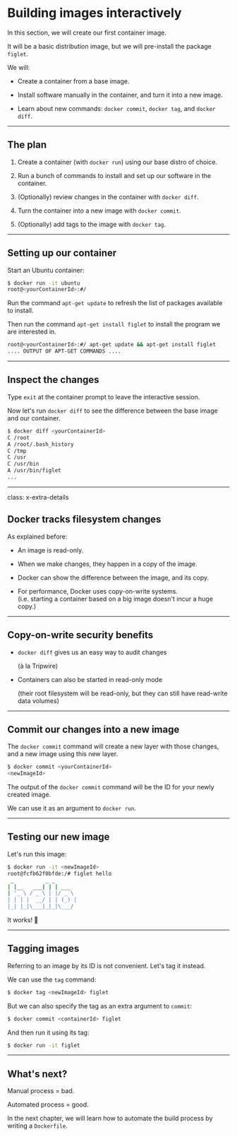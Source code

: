 # Building images interactively

In this section, we will create our first container image.

It will be a basic distribution image, but we will pre-install
the package `figlet`.

We will: 

* Create a container from a base image.

* Install software manually in the container, and turn it
  into a new image.

* Learn about new commands: `docker commit`, `docker tag`, and `docker diff`.

---

## The plan

1. Create a container (with `docker run`) using our base distro of choice.

2. Run a bunch of commands to install and set up our software in the container.

3. (Optionally) review changes in the container with `docker diff`.

4. Turn the container into a new image with `docker commit`.

5. (Optionally) add tags to the image with `docker tag`.

---

## Setting up our container

Start an Ubuntu container:

```bash
$ docker run -it ubuntu
root@<yourContainerId>:#/
```

Run the command `apt-get update` to refresh the list of packages available to install.

Then run the command `apt-get install figlet` to install the program we are interested in.

```bash
root@<yourContainerId>:#/ apt-get update && apt-get install figlet
.... OUTPUT OF APT-GET COMMANDS ....
```

---

## Inspect the changes

Type `exit` at the container prompt to leave the interactive session.

Now let's run `docker diff` to see the difference between the base image
and our container.

```bash
$ docker diff <yourContainerId>
C /root
A /root/.bash_history
C /tmp
C /usr
C /usr/bin
A /usr/bin/figlet
...
```

---

class: x-extra-details

## Docker tracks filesystem changes

As explained before:

* An image is read-only.

* When we make changes, they happen in a copy of the image.

* Docker can show the difference between the image, and its copy.

* For performance, Docker uses copy-on-write systems.
  <br/>(i.e. starting a container based on a big image
  doesn't incur a huge copy.)

---

## Copy-on-write security benefits

* `docker diff` gives us an easy way to audit changes

  (à la Tripwire)

* Containers can also be started in read-only mode

  (their root filesystem will be read-only, but they can still have read-write data volumes)


---

## Commit our changes into a new image

The `docker commit` command will create a new layer with those changes,
and a new image using this new layer.

```bash
$ docker commit <yourContainerId>
<newImageId>
```

The output of the `docker commit` command will be the ID for your newly created image.

We can use it as an argument to `docker run`.

---

## Testing our new image

Let's run this image:

```bash
$ docker run -it <newImageId>
root@fcfb62f0bfde:/# figlet hello
 _          _ _       
| |__   ___| | | ___  
| '_ \ / _ \ | |/ _ \ 
| | | |  __/ | | (_) |
|_| |_|\___|_|_|\___/ 
```

It works! 🎉

---

## Tagging images

Referring to an image by its ID is not convenient. Let's tag it instead.

We can use the `tag` command:

```bash
$ docker tag <newImageId> figlet
```

But we can also specify the tag as an extra argument to `commit`:

```bash
$ docker commit <containerId> figlet
```

And then run it using its tag:

```bash
$ docker run -it figlet
```

---

## What's next?

Manual process = bad.

Automated process = good.

In the next chapter, we will learn how to automate the build
process by writing a `Dockerfile`.
